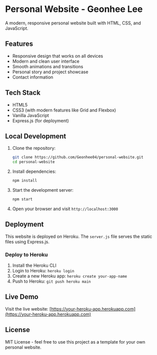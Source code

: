 # Personal Website - Geonhee Lee

A modern, responsive personal website built with HTML, CSS, and JavaScript.

## Features

- Responsive design that works on all devices
- Modern and clean user interface
- Smooth animations and transitions
- Personal story and project showcase
- Contact information

## Tech Stack

- HTML5
- CSS3 (with modern features like Grid and Flexbox)
- Vanilla JavaScript
- Express.js (for deployment)

## Local Development

1. Clone the repository:
   ```bash
   git clone https://github.com/Geonhee04/personal-website.git
   cd personal-website
   ```

2. Install dependencies:
   ```bash
   npm install
   ```

3. Start the development server:
   ```bash
   npm start
   ```

4. Open your browser and visit `http://localhost:3000`

## Deployment

This website is deployed on Heroku. The `server.js` file serves the static files using Express.js.

### Deploy to Heroku

1. Install the Heroku CLI
2. Login to Heroku: `heroku login`
3. Create a new Heroku app: `heroku create your-app-name`
4. Push to Heroku: `git push heroku main`

## Live Demo

Visit the live website: [https://your-heroku-app.herokuapp.com](https://your-heroku-app.herokuapp.com)

## License

MIT License - feel free to use this project as a template for your own personal website. 